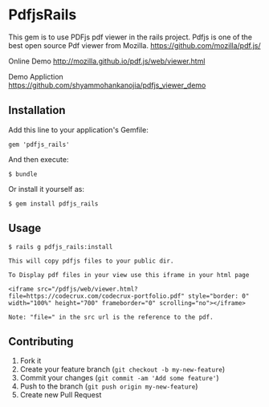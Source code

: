# PdfjsRails

This gem is to use PDFjs pdf viewer in the rails project.
Pdfjs is one of the best open source Pdf viewer from Mozilla.
https://github.com/mozilla/pdf.js/

Online Demo
http://mozilla.github.io/pdf.js/web/viewer.html

Demo Appliction 
https://github.com/shyammohankanojia/pdfjs_viewer_demo

## Installation

Add this line to your application's Gemfile:

    gem 'pdfjs_rails'

And then execute:

    $ bundle

Or install it yourself as:

    $ gem install pdfjs_rails

## Usage

	$ rails g pdfjs_rails:install

	This will copy pdfjs files to your public dir.

	To Display pdf files in your view use this iframe in your html page

	<iframe src="/pdfjs/web/viewer.html?file=https://codecrux.com/codecrux-portfolio.pdf" style="border: 0"  width="100%" height="700" frameborder="0" scrolling="no"></iframe>

	Note: "file=" in the src url is the reference to the pdf.

## Contributing

1. Fork it
2. Create your feature branch (`git checkout -b my-new-feature`)
3. Commit your changes (`git commit -am 'Add some feature'`)
4. Push to the branch (`git push origin my-new-feature`)
5. Create new Pull Request

